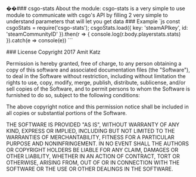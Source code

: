 ��# # #   c s g o - s t a t s  
 A b o u t   t h e   m o d u l e :   c s g o - s t a t s   i s   a   v e r y   s i m p l e   t o    
 u s e   m o d u l e   t o   c o m m u n i c a t e   w i t h   c s g o ' s   A P I   b y   f i l l i n g   2   v e r y   s i m p l e   t o   u n d e r s t a n d   p a r a m e t e r s   t h a t   w i l l   l e t   y o u   g e t   d a t a  
 # # #   E x a m p l e   ` ` ` j s  c o n s t   c s g o S t a t s   =   r e q u i r e ( ' c s g o - s t a t s ' ) ; 
 
     c s g o S t a t s . l o a d ( {  
             k e y :   ' s t e a m A P I k e y ' ,  
             i d :   ' s t e a m C o m m u n i t y I D '  
         } ) . t h e n ( r   = >   {  
               c o n s o l e . l o g ( r . b o d y . p l a y e r s t a t s . s t a t s )  
         } ) . c a t c h ( e   = >   c o n s o l e ( e ) ) ```
 # # #   L i c e n s e 
 Copyright 2017 Amit Katz

Permission is hereby granted, free of charge, to any person obtaining a copy of this software and associated documentation files (the "Software"), to deal in the Software without restriction, including without limitation the rights to use, copy, modify, merge, publish, distribute, sublicense, and/or sell copies of the Software, and to permit persons to whom the Software is furnished to do so, subject to the following conditions:

The above copyright notice and this permission notice shall be included in all copies or substantial portions of the Software.

THE SOFTWARE IS PROVIDED "AS IS", WITHOUT WARRANTY OF ANY KIND, EXPRESS OR IMPLIED, INCLUDING BUT NOT LIMITED TO THE WARRANTIES OF MERCHANTABILITY, FITNESS FOR A PARTICULAR PURPOSE AND NONINFRINGEMENT. IN NO EVENT SHALL THE AUTHORS OR COPYRIGHT HOLDERS BE LIABLE FOR ANY CLAIM, DAMAGES OR OTHER LIABILITY, WHETHER IN AN ACTION OF CONTRACT, TORT OR OTHERWISE, ARISING FROM, OUT OF OR IN CONNECTION WITH THE SOFTWARE OR THE USE OR OTHER DEALINGS IN THE SOFTWARE.
